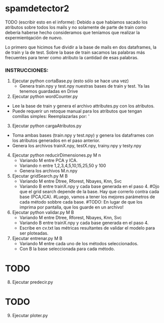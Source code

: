 # spamdetector2
TODO (escribir esto en el informe):
Debido a que habíamos sacado los atributos sobre todos los mails y no solamente de parte de train
como debería haberse hecho consideramos que teníamos que realizar la expermientqación de nuevo.

Lo primero que hicimos fue dividir a la base de mails en dos dataframes, la de train y la de test.
Sobre la base de train sacamos las palabras más frecuentes para tener como atributo la cantidad de esas palabras.

### INSTRUCCIONES:


1. Ejecutar python cortaBase.py (esto sólo se hace una vez)
   * Genera train.npy y test.npy nuestras bases de train y test. Ya las tenemos guardadas en Drive
2.  Ejecutar python wordCounter.py
   * Lee la base de train y genera el archivo attributes.py con los atributos.
   * Puede requerir un retoque manual para los atributos que tengan comillas simples: Reemplazarlas por: \'
3.  Ejecutar python cargaAtributos.py
   * Toma ambas bases (train.npy y test.npy) y genera los dataframes con los atributos generados en el paso anterior.
   * Genera los archivos trainX.npy, testX.npy, trainy.npy y testy.npy
4. Ejecutar python reducirDimensiones.py M n
   * Variando M entre PCA y ICA.
   * Variando n entre 1,2,3,4,5,10,15,25,50 y 100
   * Genera los archivos M.n.npy
5. Ejecutar gridSearch.py M B
   * Variando M entre Dtree, Rforest, Nbayes, Knn, Svc
   * Variando B entre trainX.npy y cada base generada en el paso 4.
#Ojo que el grid search depende de la base. Hay que correrlo contra cada base (PCA,ICA).
#Luego, vamos a tener los mejores parámetros de cada método sobbre cada base.
#TODO: En lugar de que los imprima por pantalla, que los guarde en un archivo!
6. Ejecutar python validar.py M B
   * Variando M entre Dtree, Rforest, Nbayes, Knn, Svc
   * Variando B entre trainX.npy y cada base generada en el paso 4.
   * Escribe en cv.txt las métricas resultantes de validar el modelo para ser ploteadas.
7. Ejecutar entrenar.py M B
   * Variando M entre cada uno de los métodos seleccionados.
   * Con B la base seleccionada para cada método.

# TODO
8. Ejecutar predecir.py

# TODO
9. Ejecutar ploter.py
